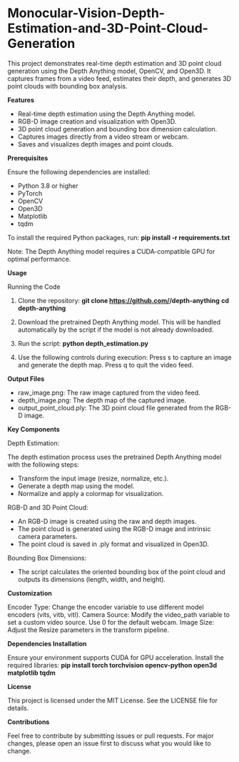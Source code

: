 # Monocular-Vision-Depth-Estimation-and-3D-Point-Cloud-Generation

This project demonstrates real-time depth estimation and 3D point cloud generation using the Depth Anything model, OpenCV, and Open3D. It captures frames from a video feed, estimates their depth, and generates 3D point clouds with bounding box analysis.

**Features**

* Real-time depth estimation using the Depth Anything model.
* RGB-D image creation and visualization with Open3D.
* 3D point cloud generation and bounding box dimension calculation.
* Captures images directly from a video stream or webcam.
* Saves and visualizes depth images and point clouds.

**Prerequisites**

Ensure the following dependencies are installed:
* Python 3.8 or higher
* PyTorch
* OpenCV
* Open3D
* Matplotlib
* tqdm

To install the required Python packages, run:
**pip install -r requirements.txt**

Note: The Depth Anything model requires a CUDA-compatible GPU for optimal performance.

**Usage**

Running the Code

1. Clone the repository:
**git clone https://github.com/<your-repo>/depth-anything**
**cd depth-anything**

2.  Download the pretrained Depth Anything model. This will be handled automatically by the script if the model is not already downloaded.

3. Run the script:
**python depth_estimation.py**

4. Use the following controls during execution:
Press s to capture an image and generate the depth map.
Press q to quit the video feed.

**Output Files**

* raw_image.png: The raw image captured from the video feed.
* depth_image.png: The depth map of the captured image.
* output_point_cloud.ply: The 3D point cloud file generated from the RGB-D image.

**Key Components**

Depth Estimation:

The depth estimation process uses the pretrained Depth Anything model with the following steps:
* Transform the input image (resize, normalize, etc.).
* Generate a depth map using the model.
* Normalize and apply a colormap for visualization.

RGB-D and 3D Point Cloud:
* An RGB-D image is created using the raw and depth images.
* The point cloud is generated using the RGB-D image and intrinsic camera parameters.
* The point cloud is saved in .ply format and visualized in Open3D.

Bounding Box Dimensions:
* The script calculates the oriented bounding box of the point cloud and outputs its dimensions (length, width, and height).

**Customization**

Encoder Type: Change the encoder variable to use different model encoders (vits, vitb, vitl).
Camera Source: Modify the video_path variable to set a custom video source. Use 0 for the default webcam.
Image Size: Adjust the Resize parameters in the transform pipeline.

**Dependencies Installation**

Ensure your environment supports CUDA for GPU acceleration. Install the required libraries:
**pip install torch torchvision opencv-python open3d matplotlib tqdm**

**License**

This project is licensed under the MIT License. See the LICENSE file for details.

**Contributions**

Feel free to contribute by submitting issues or pull requests. For major changes, please open an issue first to discuss what you would like to change.
